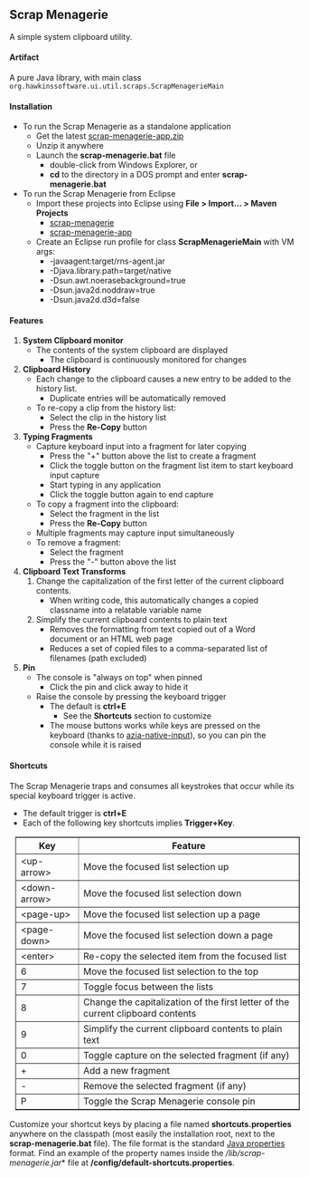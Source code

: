 Scrap Menagerie
---------------

A simple system clipboard utility.

#### Artifact

A pure Java library, with main class 
`org.hawkinssoftware.ui.util.scraps.ScrapMenagerieMain`

#### Installation

* To run the Scrap Menagerie as a standalone application
    * Get the latest [scrap-menagerie-app.zip]
    * Unzip it anywhere
    * Launch the **scrap-menagerie.bat** file
        + double-click from Windows Explorer, or
        + **cd** to the directory in a DOS prompt and enter 
          **scrap-menagerie.bat**
* To run the Scrap Menagerie from Eclipse
    * Import these projects into Eclipse using 
      **File > Import... > Maven Projects**
        + [scrap-menagerie]
        + [scrap-menagerie-app]
    * Create an Eclipse run profile for class 
      **ScrapMenagerieMain** with VM args:
        + -javaagent:target/rns-agent.jar 
        + -Djava.library.path=target/native 
        + -Dsun.awt.noerasebackground=true 
        + -Dsun.java2d.noddraw=true 
        + -Dsun.java2d.d3d=false

[scrap-menagerie]: https://github.com/byron-hawkins/org.hawkinssoftware.scrap-menagerie/blob/master/scrap-menagerie/README.md
[scrap-menagerie-app]: https://github.com/byron-hawkins/org.hawkinssoftware.scrap-menagerie-app/blob/master/scrap-menagerie-app/README.md
[scrap-menagerie-app.zip]: http://www.hawkinssoftware.net/oss/bin/scrap-menagerie-app.zip

#### Features

1. **System Clipboard monitor**
    * The contents of the system clipboard are displayed
        + The clipboard is continuously monitored for changes
1. **Clipboard History**
    * Each change to the clipboard causes a new entry to be added
      to the history list. 
        + Duplicate entries will be automatically removed
    * To re-copy a clip from the history list:
        + Select the clip in the history list
        + Press the **Re-Copy** button 
1. **Typing Fragments**
    * Capture keyboard input into a fragment for later copying
        + Press the "+" button above the list to create a fragment
        + Click the toggle button on the fragment list item to 
          start keyboard input capture
        + Start typing in any application
        + Click the toggle button again to end capture
    * To copy a fragment into the clipboard:
        + Select the fragment in the list
        + Press the **Re-Copy** button
    * Multiple fragments may capture input simultaneously
    * To remove a fragment:
        + Select the fragment 
        + Press the "-" button above the list 
1. **Clipboard Text Transforms**
    1. Change the capitalization of the first letter of the 
       current clipboard contents. 
        * When writing code, this automatically changes a copied 
          classname into a relatable variable name
    1. Simplify the current clipboard contents to plain text
        * Removes the formatting from text copied out of a Word 
          document or an HTML web page
        * Reduces a set of copied files to a comma-separated list
          of filenames (path excluded)
1. **Pin**
    * The console is "always on top" when pinned
        + Click the pin and click away to hide it
    * Raise the console by pressing the keyboard trigger
        + The default is **ctrl+E**
            - See the **Shortcuts** section to customize
        + The mouse buttons works while keys are pressed on the 
          keyboard (thanks to [azia-native-input]), so you can pin 
          the console while it is raised 
        
[azia-native-input]: https://github.com/byron-hawkins/org.hawkinssoftware.azia-native-input/blob/master/azia-native-input/README.md
        
#### Shortcuts

The Scrap Menagerie traps and consumes all keystrokes that occur 
while its special keyboard trigger is active. 

* The default trigger is **ctrl+E**
* Each of the following key shortcuts implies **Trigger+Key**.

<table border="1" cellpadding="3" style="margin-left: 10px">
	<tr>
		<th>Key</th>
		<th>Feature</th>
	</tr>
    <tr>
    	<td>&lt;up-arrow&gt;</td>
    	<td>Move the focused list selection up</td>
    </tr>
    <tr>
    	<td>&lt;down-arrow&gt;</td>
    	<td>Move the focused list selection down</td>
    </tr>
    <tr>
    	<td>&lt;page-up&gt;</td>
    	<td>Move the focused list selection up a page</td>
    </tr>
    <tr>
    	<td>&lt;page-down&gt;</td>
    	<td>Move the focused list selection down a page</td>
    </tr>
    <tr>
    	<td>&lt;enter&gt;</td>
    	<td>Re-copy the selected item from the focused list</td>
    </tr>
    <tr>
    	<td>6</td>
    	<td>Move the focused list selection to the top</td>
    </tr>
    <tr>
    	<td>7</td>
    	<td>Toggle focus between the lists</td>
    </tr>
    <tr>
    	<td>8</td>
    	<td>Change the capitalization of the first letter of the
	    	current clipboard contents</td>
    </tr>
    <tr>
    	<td>9</td>
    	<td>Simplify the current clipboard contents to plain 
    		text</td>
    </tr>
    <tr>
    	<td>0</td>
    	<td>Toggle capture on the selected fragment (if any)</td>
    </tr>
    <tr>
    	<td>+</td>
    	<td>Add a new fragment</td>
    </tr>
    <tr>
    	<td>-</td>
    	<td>Remove the selected fragment (if any)</td>
    </tr>
    <tr>
    	<td>P</td>
    	<td>Toggle the Scrap Menagerie console pin</td>
    </tr>
</table>      

Customize your shortcut keys by placing a file named 
**shortcuts.properties** anywhere on the classpath (most easily
the installation root, next to the **scrap-menagerie.bat** file).
The file format is the standard [Java properties][properties] 
format. Find an example of the property names inside the 
**/lib/scrap-menagerie*.jar** file at 
**/config/default-shortcuts.properties**.

[properties]: http://en.wikipedia.org/wiki/.properties    
        
        